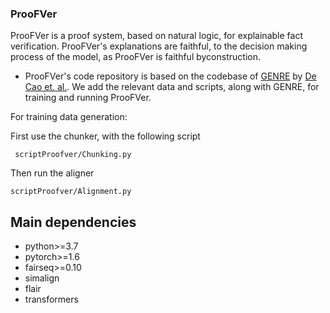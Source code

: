 ### ProoFVer

ProoFVer is a proof system, based on natural logic, for explainable fact verification. ProoFVer's explanations are faithful, to the decision making process of the model, as ProoFVer is faithful byconstruction. 


- ProoFVer's code repository is based on the codebase of [GENRE](https://github.com/facebookresearch/GENRE/) by [De Cao et. al.](https://github.com/facebookresearch/GENRE/graphs/contributors). We add the relevant data and scripts, along with GENRE, for training and running ProoFVer.

For training data generation:

First use the chunker, with the following script

``` scriptProofver/Chunking.py```


Then run the aligner

```scriptProofver/Alignment.py```
## Main dependencies
* python>=3.7
* pytorch>=1.6
* fairseq>=0.10
* simalign
* flair
* transformers